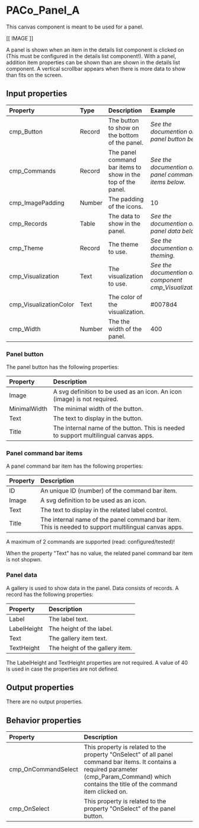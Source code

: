 # PACo_Panel_A

This canvas component is meant to be used for a panel.

[[ IMAGE ]]

A panel is shown when an item in the details list component is clicked on (This must be configured in the details list component!). With a panel, addition item properties can be shown than are shown in the details list component. A vertical scrollbar appears when there is more data to show than fits on the screen.

## **Input properties**

| Property | Type | Description | Example |
| :--- | :--- | :--- | :--- |
| cmp_Button | Record | The button to show on the bottom of the panel. | *See the documention on panel button below.* |
| cmp_Commands | Record | The panel command bar items to show in the top of the panel. | *See the documention on panel command bar items below.* |
| cmp_ImagePadding | Number | The padding of the icons. | 10 |
| cmp_Records | Table | The data to show in the panel. | *See the documention on panel data below.* |
| cmp_Theme | Record | The theme to use. | *See the documention on theming.* |
| cmp_Visualization | Text | The visualization to use. | *See the documention on the component cmp_Visualization_A.* |
| cmp_VisualizationColor | Text | The color of the visualization. | #0078d4 |
| cmp_Width | Number | The the width of the panel. | 400 |

### Panel button

The panel button has the following properties:

| Property | Description |
| :--- | :--- |
| Image | A svg definition to be used as an icon. An icon (image) is not required. |
| MinimalWidth | The minimal width of the button. |
| Text | The text to display in the button. |
| Title | The internal name of the button. This is needed to support multilingual canvas apps. |

### Panel command bar items
A panel command bar item has the following properties:

| Property | Description |
| :--- | :--- |
| ID | An unique ID (number) of the command bar item. |
| Image | A svg definition to be used as an icon. |
| Text | The text to display in the related label control. |
| Title | The internal name of the panel command bar item. This is needed to support multilingual canvas apps. |

A maximum of 2 commands are supported (read: configured/tested)!

When the property "Text" has no value, the related panel command bar item is not shopwn.

### Panel data
A gallery is used to show data in the panel. Data consists of records. A record has the following properties:

| Property | Description |
| :--- | :--- |
| Label | The label text. |
| LabelHeight | The height of the label. |
| Text | The gallery item text. |
| TextHeight | The height of the gallery item. |

The LabelHeight and TextHeight properties are not required. A value of 40 is used in case the properties are not defined.

## **Output properties**

There are no output properties.

## **Behavior properties**

| Property | Description |
| :--- | :--- |
| cmp_OnCommandSelect | This property is related to the property "OnSelect" of all panel command bar items. It contains a required parameter (cmp_Param_Command) which contains the title of the command item clicked on. |
| cmp_OnSelect | This property is related to the property "OnSelect" of the panel button. |
